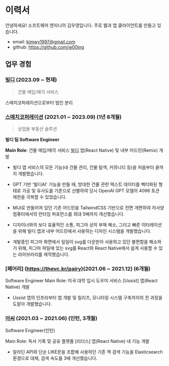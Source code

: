 # 이력서

안녕하세요! 소프트웨어 엔지니어 김우영입니다.
주로 웹과 앱 클라이언트를 만들고 있습니다.

- email: kimwy1997@gmail.com
- github: https://github.com/w00ing

## 업무 경험

### [빌디](https://www.smatchcorporation.kr/) (2023.09 ~ 현재)

> 건물 매입/매각 서비스

스매치코퍼레이션으로부터 법인 분리

### [스매치코퍼레이션](https://www.smatchcorporation.kr/) (2021.01 ~ 2023.09) (1년 8개월)

> 상업용 부동산 솔루션

**빌디 팀 Software Engineer**

**Main Role**: 건물 매입/매각 서비스 [빌디](https://apps.apple.com/us/app/1661751620) 앱(React Native) 및 내부 어드민(Remix) 개발

- 빌디 앱 서비스의 모든 기능(내 건물 관리, 건물 탐색, 커뮤니티 등)을 처음부터 끝까지 개발했습니다.

- GPT 기반 '빌디AI' 기능을 만들 때, 방대한 건물 관련 텍스트 데이터를 벡터화된 형태로 가공 및 유사도를 기준으로 선별하여 당시 OpenAI GPT 모델의 4096 토큰 제한을 극복할 수 있었습니다.

- MUI로 만들어져 있던 기존 어드민을 TailwindCSS 기반으로 전면 개편하여 저사양 컴퓨터에서의 런타임 퍼포먼스를 최대 5배까지 개선했습니다.

- 디자이너와의 보다 효율적인 소통, 피그마 상의 부채 해소, 그리고 빠른 이터레이션을 위해 빌디 앱과 내부 어드민에서 사용하는 디자인 시스템을 개발했습니다.

- 개발중인 피그마 화면에서 일일이 svg를 다운받아 사용하고 있던 불편함을 해소하기 위해, 피그마 파일에 있는 svg를 React와 React Native에서 쉽게 사용할 수 있는 라이브러리를 제작했습니다.

### [페어리] (https://thevc.kr/pairy)(2021.06 ~ 2021.12) (6개월)

Software Engineer
Main Role: 미국 대학 입시 도우미 서비스 [Ussist] 앱(React Native) 개발

- Ussist 앱의 인프라부터 앱 개발 및 릴리즈, 모니터링 시스템 구축까지의 전 과정을 도맡아 개발했습니다.

### [아씨](https://www.zillinks.com/company/BUqc466v5i/) (2021.03 ~ 2021.06) (인턴, 3개월)

Software Engineer(인턴)

Main Role: 독서 기록 및 공유 플랫폼 [리더스] 앱(React Native) 내 기능 개발

- 알라딘 API와 단순 LIKE문을 조합해 사용하던 기존 책 검색 기능을 Elasticsearch 환경으로 대체, 검색 속도를 3배 개선했습니다.
